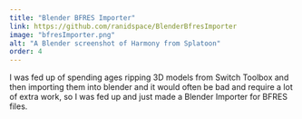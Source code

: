 ```yaml
---
title: "Blender BFRES Importer"
link: https://github.com/ranidspace/BlenderBfresImporter
image: "bfresImporter.png"
alt: "A Blender screenshot of Harmony from Splatoon"
order: 4
---
```


I was fed up of spending ages ripping 3D models from Switch Toolbox and then
importing them into blender and it would often be bad and require a lot of
extra work, so I was fed up and just made a Blender Importer for BFRES files.
